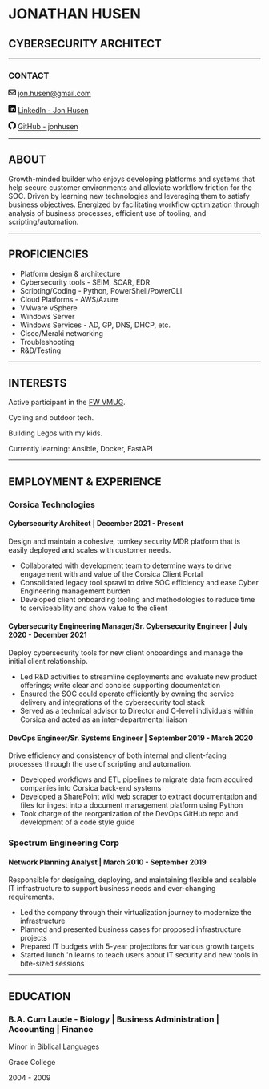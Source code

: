 # **JONATHAN HUSEN**

## CYBERSECURITY ARCHITECT

---

### CONTACT

<img src="./images/envelope.svg" alt="Email" width="15"/> [jon.husen@gmail.com](mailto:jon.husen@gmail.com)

<img src="./images/linkedin.svg" alt="LinkedIn" width="15"/> [LinkedIn - Jon Husen](https://www.linkedin.com/in/jonhusen)

<img src="./images/github.svg" alt="GitHub" width="15"/> [GitHub - jonhusen](https://github.com/jonhusen)

---

## ABOUT

Growth-minded builder who enjoys developing platforms and systems that help
secure customer environments and alleviate workflow friction for the SOC.
Driven by learning new technologies and leveraging them to satisfy business
objectives. Energized by facilitating workflow optimization through analysis
of business processes, efficient use of tooling, and scripting/automation.

---

## PROFICIENCIES

- Platform design & architecture
- Cybersecurity tools - SEIM, SOAR, EDR
- Scripting/Coding - Python, PowerShell/PowerCLI
- Cloud Platforms - AWS/Azure
- VMware vSphere
- Windows Server
- Windows Services - AD, GP, DNS, DHCP, etc.
- Cisco/Meraki networking
- Troubleshooting
- R&D/Testing

---

## INTERESTS

Active participant in the [FW VMUG](https://twitter.com/fortwaynevmug).

Cycling and outdoor tech.

Building Legos with my kids.

Currently learning: Ansible, Docker, FastAPI

---

## EMPLOYMENT & EXPERIENCE

### Corsica Technologies

#### **Cybersecurity Architect** | December 2021 - Present

Design and maintain a cohesive, turnkey security MDR platform that is easily
deployed and scales with customer needs.

- Collaborated with development team to determine ways to drive engagement with and value of the Corsica Client Portal
- Consolidated legacy tool sprawl to drive SOC efficiency and ease Cyber Engineering management burden
- Developed client onboarding tooling and methodologies to reduce time to serviceability and show value to the client

#### **Cybersecurity Engineering Manager/Sr. Cybersecurity Engineer** | July 2020 - December 2021

Deploy cybersecurity tools for new client onboardings and manage the initial client relationship.

- Led R&D activities to streamline deployments and evaluate new product offerings; write clear and concise supporting documentation
- Ensured the SOC could operate efficiently by owning the service delivery and integrations of the cybersecurity tool stack
- Served as a technical advisor to Director and C-level individuals within Corsica and acted as an inter-departmental liaison

#### **DevOps Engineer/Sr. Systems Engineer** | September 2019 - March 2020

Drive efficiency and consistency of both internal and client-facing processes through the use of scripting and automation.

- Developed workflows and ETL pipelines to migrate data from acquired companies into Corsica back-end systems
- Developed a SharePoint wiki web scraper to extract documentation and files for ingest into a document management platform using Python
- Took charge of the reorganization of the DevOps GitHub repo and development of a code style guide

### Spectrum Engineering Corp

#### **Network Planning Analyst** | March 2010 - September 2019

Responsible for designing, deploying, and maintaining flexible and scalable IT
infrastructure to support business needs and ever-changing requirements.

- Led the company through their virtualization journey to modernize the infrastructure
- Planned and presented business cases for proposed infrastructure projects
- Prepared IT budgets with 5-year projections for various growth targets
- Started lunch 'n learns to teach users about IT security and new tools in bite-sized sessions

---

## EDUCATION

### B.A. Cum Laude - Biology | Business Administration | Accounting | Finance

Minor in Biblical Languages

Grace College

2004 - 2009
